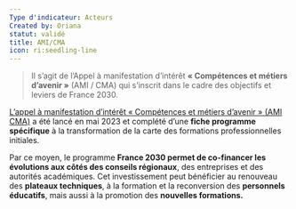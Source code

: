 ```yaml
---
Type d'indicateur: Acteurs
Created by: Oriana
statut: validé
title: AMI/CMA
icon: ri:seedling-line
---
```


> Il s’agit de l’Appel à manifestation d’intérêt **« Compétences et métiers d’avenir »** (AMI / CMA) qui s’inscrit dans le cadre des objectifs et leviers de France 2030.

[L’appel à manifestation d’intérêt « Compétences et métiers d’avenir » (AMI CMA)](https://www.gouvernement.fr/cma-informations-et-fiches-thematiques) a été lancé en mai 2023 et complété d’une **fiche programme spécifique** à la transformation de la carte des formations professionnelles initiales.

Par ce moyen, le programme **France 2030 permet de co-financer les évolutions aux côtés des conseils régionaux**, des entreprises et des autorités académiques. Cet investissement peut bénéficier au renouveau des **plateaux techniques**, à la formation et la reconversion des **personnels éducatifs**, mais aussi à la promotion des **nouvelles formations.**
